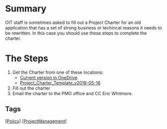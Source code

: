 # Summary
OIT staff is sometimes asked to fill out a Project Charter for an old application that has a set of strong business or techincal reasons it needs to be rewritten. In this case you should use these steps to complete the charter.

# The Steps
1. Get the Charter from one of these locations: 
    - [Current version in OneDrive](https://centralmichigan.sharepoint.com/:w:/r/sites/PMO/_layouts/15/Doc.aspx?sourcedoc=%7Bd83b81d2-99d6-4ae2-be8c-7ae50deb99ce%7D&action=default)
    - [Project_Charter_Template_v2018-05-16](/uploads/aa1a32c056edfbb99783922284b9661f/Project_Charter_Template_v2018-05-16.docx)
2. Fill out the charter
3. Email the charter to the PMO office and CC Eric Whitmore.

## Tags
[[Policy]](https://code.cmich.edu/search?project_id=365&repository_ref=master&scope=wiki_blobs&search=PolicyTag)
[[ProjectManagement]](https://code.cmich.edu/search?project_id=365&repository_ref=master&scope=wiki_blobs&search=ProjectManagementTag)
